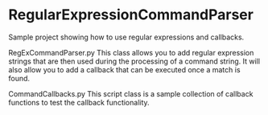 RegularExpressionCommandParser
==============================

Sample project showing how to use regular expressions and callbacks.

RegExCommandParser.py
This class allows you to add regular expression strings that are then used during the processing of a command string.
It will also allow you to add a callback that can be executed once a match is found.

CommandCallbacks.py
This script class is a sample collection of callback functions to test the callback functionality.


